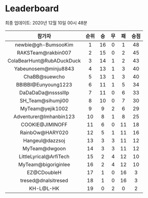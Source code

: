 # Leaderboard
최종 업데이트: 2020년 12월 10일 00시 48분




| 참가자 | 순위 | 승 | 무 | 패 | 승점 |
|:---:|:---:|:---:|:---:|:---:|:---:|
| newbie@gh-BumsooKim | 1 | 16 | 0 | 1 | 48 |
| RAKSTeam@rakbin007 | 2 | 15 | 0 | 2 | 45 |
| ColaBearHunt@RubADuckDuck | 3 | 14 | 1 | 2 | 43 |
| Yabeunosem@minju8843 | 4 | 13 | 1 | 3 | 40 |
| ChaBB@suewcho | 5 | 13 | 1 | 3 | 40 |
| BBIBBI@Eunyoung1223 | 6 | 11 | 1 | 5 | 34 |
| DaDaDaDa@nsssslllp | 7 | 11 | 0 | 6 | 33 |
| SH_Team@sihumji00 | 8 | 10 | 0 | 7 | 30 |
| MyTeam@yejik1002 | 9 | 9 | 2 | 6 | 29 |
| Adventurer@Imhanbin123 | 10 | 8 | 1 | 8 | 25 |
| COOKIE@JIMINOFF | 11 | 6 | 0 | 11 | 18 |
| RainbOw@HARY020 | 12 | 5 | 1 | 11 | 16 |
| Hangeul@dazzsoj | 13 | 3 | 3 | 11 | 12 |
| MyTeam@dwgoon | 14 | 3 | 3 | 11 | 12 |
| LittleLyrical@ArfiTech | 15 | 2 | 4 | 12 | 10 |
| MyTeam@bigoriginlee | 16 | 2 | 4 | 12 | 10 |
| EZ@CDoubleH | 17 | 1 | 0 | 16 | 3 |
| tresed@dnalsitresed | 18 | 1 | 0 | 16 | 3 |
| KH-L@L-HK | 19 | 0 | 2 | 0 | 2 |
